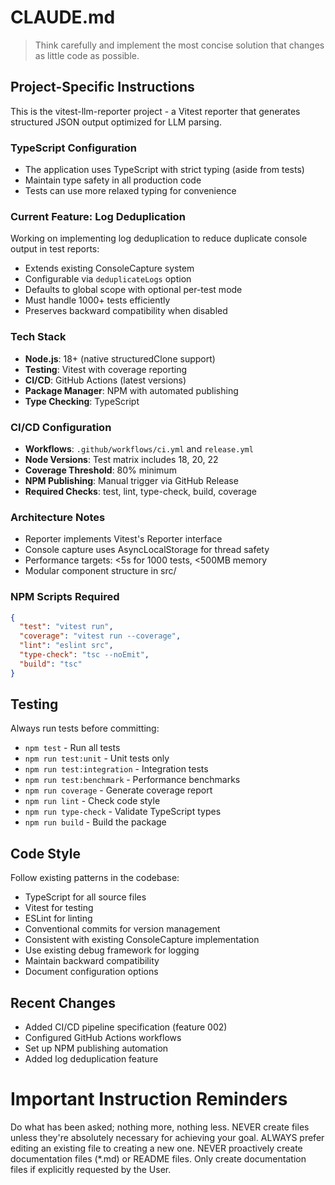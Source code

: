 # CLAUDE.md

> Think carefully and implement the most concise solution that changes as little code as possible.

## Project-Specific Instructions

This is the vitest-llm-reporter project - a Vitest reporter that generates structured JSON output optimized for LLM parsing.

### TypeScript Configuration
- The application uses TypeScript with strict typing (aside from tests)
- Maintain type safety in all production code
- Tests can use more relaxed typing for convenience

### Current Feature: Log Deduplication
Working on implementing log deduplication to reduce duplicate console output in test reports:
- Extends existing ConsoleCapture system
- Configurable via `deduplicateLogs` option
- Defaults to global scope with optional per-test mode
- Must handle 1000+ tests efficiently
- Preserves backward compatibility when disabled

### Tech Stack
- **Node.js**: 18+ (native structuredClone support)
- **Testing**: Vitest with coverage reporting
- **CI/CD**: GitHub Actions (latest versions)
- **Package Manager**: NPM with automated publishing
- **Type Checking**: TypeScript

### CI/CD Configuration
- **Workflows**: `.github/workflows/ci.yml` and `release.yml`
- **Node Versions**: Test matrix includes 18, 20, 22
- **Coverage Threshold**: 80% minimum
- **NPM Publishing**: Manual trigger via GitHub Release
- **Required Checks**: test, lint, type-check, build, coverage

### Architecture Notes
- Reporter implements Vitest's Reporter interface
- Console capture uses AsyncLocalStorage for thread safety
- Performance targets: <5s for 1000 tests, <500MB memory
- Modular component structure in src/

### NPM Scripts Required
```json
{
  "test": "vitest run",
  "coverage": "vitest run --coverage",
  "lint": "eslint src",
  "type-check": "tsc --noEmit",
  "build": "tsc"
}
```

## Testing

Always run tests before committing:
- `npm test` - Run all tests
- `npm run test:unit` - Unit tests only
- `npm run test:integration` - Integration tests
- `npm run test:benchmark` - Performance benchmarks
- `npm run coverage` - Generate coverage report
- `npm run lint` - Check code style
- `npm run type-check` - Validate TypeScript types
- `npm run build` - Build the package

## Code Style

Follow existing patterns in the codebase:
- TypeScript for all source files
- Vitest for testing
- ESLint for linting
- Conventional commits for version management
- Consistent with existing ConsoleCapture implementation
- Use existing debug framework for logging
- Maintain backward compatibility
- Document configuration options

## Recent Changes
- Added CI/CD pipeline specification (feature 002)
- Configured GitHub Actions workflows
- Set up NPM publishing automation
- Added log deduplication feature

# Important Instruction Reminders
Do what has been asked; nothing more, nothing less.
NEVER create files unless they're absolutely necessary for achieving your goal.
ALWAYS prefer editing an existing file to creating a new one.
NEVER proactively create documentation files (*.md) or README files. Only create documentation files if explicitly requested by the User.
